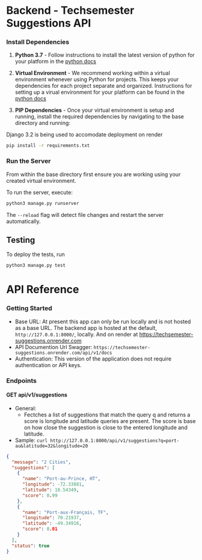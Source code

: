 # Backend - Techsemester Suggestions API

### Install Dependencies

1. **Python 3.7** - Follow instructions to install the latest version of python for your platform in the [python docs](https://docs.python.org/3/using/unix.html#getting-and-installing-the-latest-version-of-python)

2. **Virtual Environment** - We recommend working within a virtual environment whenever using Python for projects. This keeps your dependencies for each project separate and organized. Instructions for setting up a virual environment for your platform can be found in the [python docs](https://packaging.python.org/guides/installing-using-pip-and-virtual-environments/)

3. **PIP Dependencies** - Once your virtual environment is setup and running, install the required dependencies by navigating to the base directory and running:

Django 3.2 is being used to accomodate deployment on render

```bash
pip install -r requirements.txt
```

### Run the Server

From within the base directory first ensure you are working using your created virtual environment.

To run the server, execute:

```bash
python3 manage.py runserver
```

The `--reload` flag will detect file changes and restart the server automatically.

## Testing

To deploy the tests, run

```bash
python3 manage.py test
```

# API Reference

### Getting Started

- Base URL: At present this app can only be run locally and is not hosted as a base URL. The backend app is hosted at the default, `http://127.0.0.1:8000/`, locally. And on render at https://techsemester-suggestions.onrender.com
- API Documention Url Swagger: `https://techsemester-suggestions.onrender.com/api/v1/docs`
- Authentication: This version of the application does not require authentication or API keys.

### Endpoints

#### GET api/v1/suggestions

- General:
  - Fectches a list of suggestions that match the query q and returns a score is longitude and latitude queries are present. The score is base on how close the suggestion is close to the entered longitude and latitude.
- Sample: `curl http://127.0.0.1:8000/api/v1/suggestions?q=port-au&latitude=32&longitude=20`

```json
{
  "message": "2 Cities",
  "suggestions": [
    {
      "name": "Port-au-Prince, HT",
      "longitude": -72.33881,
      "latitude": 18.54349,
      "score": 0.99
    },
    {
      "name": "Port-aux-Français, TF",
      "longitude": 70.21937,
      "latitude": -49.34916,
      "score": 0.01
    }
  ],
  "status": true
}
```
